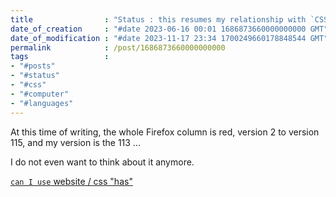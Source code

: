 ```yaml
---
title                : "Status : this resumes my relationship with `CSS`"
date_of_creation     : "#date 2023-06-16 00:01 1686873660000000000 GMT"
date_of_modification : "#date 2023-11-17 23:34 1700249660178848544 GMT"
permalink            : /post/1686873660000000000
tags                 :
- "#posts"
- "#status"
- "#css"
- "#computer"
- "#languages"
---
```


At this time of writing, the whole Firefox column is red, version 2 to version 115, and my version is the 113 ...

I do not even want to think about it anymore.

[`can I use` website / css "has"](https://caniuse.com/css-has)
